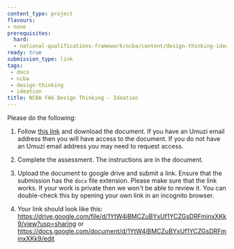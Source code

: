 ```yaml
---
content_type: project
flavours:
- none
prerequisites:
  hard:
  - national-qualifications-framework/ncba/content/design-thinking-ideation
ready: true
submission_type: link
tags: 
 - docx
 - ncba
 - design-thinking
 - ideation
title: NCBA FA6 Design Thinking - Ideation
---
```


Please do the following:

1. Follow [this link](https://docs.google.com/document/d/1djTl6HDF_kn17PDr5exEUI2M8aMx8Qjh/edit?usp=share_link&ouid=106698657596806218419&rtpof=true&sd=true) and download the document. If you have an Umuzi email address then you will have access to the document. If you do not have an Umuzi email address you may need to request access.

2. Complete the assessment. The instructions are in the document. 
   
3. Upload the document to google drive and submit a link. Ensure that the submission has the `docx` file extension. Please make sure that the link works. If your work is private then we won't be able to review it. You can double-check this by opening your own link in an incognito browser.  

4. Your link should look like this:
https://drive.google.com/file/d/1YtW4iBMCZuBYxUf1YCZGsDRFminxXKk9/view?usp=sharing or https://docs.google.com/document/d/1YtW4iBMCZuBYxUf1YCZGsDRFminxXKk9/edit